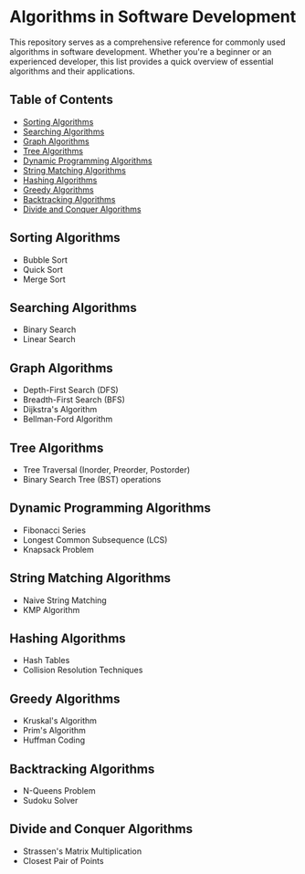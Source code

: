 # Algorithms in Software Development

This repository serves as a comprehensive reference for commonly used algorithms in software development. Whether you're a beginner or an experienced developer, this list provides a quick overview of essential algorithms and their applications.

## Table of Contents
- [Sorting Algorithms](#sorting-algorithms)
- [Searching Algorithms](#searching-algorithms)
- [Graph Algorithms](#graph-algorithms)
- [Tree Algorithms](#tree-algorithms)
- [Dynamic Programming Algorithms](#dynamic-programming-algorithms)
- [String Matching Algorithms](#string-matching-algorithms)
- [Hashing Algorithms](#hashing-algorithms)
- [Greedy Algorithms](#greedy-algorithms)
- [Backtracking Algorithms](#backtracking-algorithms)
- [Divide and Conquer Algorithms](#divide-and-conquer-algorithms)

## Sorting Algorithms
- Bubble Sort
- Quick Sort
- Merge Sort

## Searching Algorithms
- Binary Search
- Linear Search

## Graph Algorithms
- Depth-First Search (DFS)
- Breadth-First Search (BFS)
- Dijkstra's Algorithm
- Bellman-Ford Algorithm

## Tree Algorithms
- Tree Traversal (Inorder, Preorder, Postorder)
- Binary Search Tree (BST) operations

## Dynamic Programming Algorithms
- Fibonacci Series
- Longest Common Subsequence (LCS)
- Knapsack Problem

## String Matching Algorithms
- Naive String Matching
- KMP Algorithm

## Hashing Algorithms
- Hash Tables
- Collision Resolution Techniques

## Greedy Algorithms
- Kruskal's Algorithm
- Prim's Algorithm
- Huffman Coding

## Backtracking Algorithms
- N-Queens Problem
- Sudoku Solver

## Divide and Conquer Algorithms
- Strassen's Matrix Multiplication
- Closest Pair of Points
